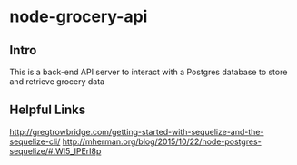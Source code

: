 # node-grocery-api

## Intro
This is a back-end API server to interact with a Postgres database to store and retrieve grocery data

## Helpful Links
http://gregtrowbridge.com/getting-started-with-sequelize-and-the-sequelize-cli/
http://mherman.org/blog/2015/10/22/node-postgres-sequelize/#.WI5_IPErI8p
